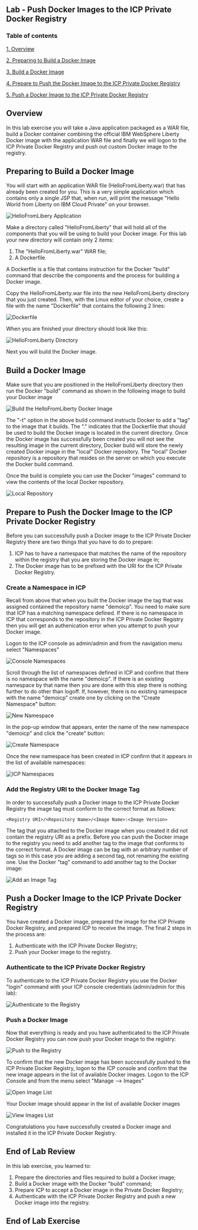 Lab - Push Docker Images to the ICP Private Docker Registry
---

### Table of contents
[1. Overview](#login)

[2. Preparing to Build a Docker Image](#prepthebuild)

[3. Build a Docker Image](#buildanimage)

[4. Prepare to Push the Docker Image to the ICP Private Docker Registry](#prepthepush)

[5. Push a Docker Image to the ICP Private Docker Registry](#pushtheimage)

## Overview <a name="Overview"></a>
In this lab exercise you will take a Java application packaged as a WAR file, build a Docker container combining the official IBM WebSphere Liberty Docker image with the application WAR file and finally we will logon to the ICP Private Docker Registry and push out custom Docker image to the registry.

## Preparing to Build a Docker Image <a name="prepthebuild"></a>
You will start with an application WAR file (HelloFromLiberty.war) that has already been created for you.  This is a very simple application which contains only a single JSP that, when run, will print the message "Hello World from Liberty on IBM Cloud Private" on your browser.

![HelloFromLibery Application](images/privateregistry/Private-Registry-01.png)

Make a directory called "HelloFromLiberty" that will hold all of the components that you will be using to build your Docker image.  For this lab your new directory will contain only 2 items:

1. The "HelloFromLiberty.war" WAR file;
2. A Dockerfile.

A Dockerfile is a file that contains instruction for the Docker "build" command that describe the components and the process for building a Docker image.

Copy the HelloFromLiberty.war file into the new HelloFromLiberty directory that you just created.  Then, with the Linux editor of your choice, create a file with the name "Dockerfile" that contains the following 2 lines:

![Dockerfile](images/privateregistry/Private-Registry-03.png)

When you are finished your directory should look like this:

![HelloFromLiberty Directory](images/privateregistry/Private-Registry-02.png)

Next you will build the Docker image.

## Build a Docker Image <a name="buildanimage"></a>

Make sure that you are positioned in the HelloFromLiberty directory then run the Docker "build" command as shown in the following image to build your Docker image

![Build the HelloFromLiberty Docker Image](images/privateregistry/Private-Registry-04.png)

The "-t" option in the above build command instructs Docker to add a "tag" to the image that it builds.  The "." indicates that the Dockerfile that should be used to build the Docker image is located in the current directory.  Once the Docker image has successfully been created you will not see the resulting image in the current directory, Docker build will store the newly created Docker image in the "local" Docker repository.  The "local" Docker repository is a repository that resides on the server on which you execute the Docker build command.

Once the build is complete you can use the Docker "images" command to view the contents of the local Docker repository.

![Local Repository](images/privateregistry/Private-Registry-05.png)

## Prepare to Push the Docker Image to the ICP Private Docker Registry <a name="prepthepush"></a>

Before you can successfully push a Docker image to the ICP Private Docker Registry there are two things that you have to do to prepare:

1. ICP has to have a namespace that matches the name of the repository within the registry that you are storing the Docker image in;
2. The Docker image has to be prefixed with the URI for the ICP Private Docker Registry.

### Create a Namespace in ICP

Recall from above that when you built the Docker image the tag that was assigned contained the repository name "demoicp".  You need to make sure that ICP has a matching namespace defined.  If there is no namespace in ICP that corresponds to the repository in the ICP Private Docker Registry then you will get an authenication error when you attempt to push your Docker image.

Logon to the ICP console as admin/admin and from the navigation menu select "Namespaces"

![Console Namespaces](images/privateregistry/Private-Registry-08.png)

Scroll through the list of namespaces defined in ICP and confirm that there is no namespace with the name "demoicp".  If there is an existing namespace by that name then you are done with this step there is nothing further to do other than logoff.  If, however, there is no existing namespace with the name "demoicp" create one by clicking on the "Create Namespace" button:

![New Namespace](images/privateregistry/Private-Registry-09.png)

In the pop-up window that appears, enter the name of the new namespace "demoicp" and click the "create" button:

![Create Namespace](images/privateregistry/Private-Registry-10.png)

Once the new namespace has been created in ICP confirm that it appears in the list of available namespaces:

![ICP Namespaces](images/privateregistry/Private-Registry-11.png)

### Add the Registry URI to the Docker Image Tag

In order to successfully push a Docker image to the ICP Private Docker Registry the image tag must conform to the correct format as follows:

	<Registry URI>/<Repository Name>/<Image Name>:<Image Version>
	
The tag that you attached to the Docker image when you created it did not contain the registry URI as a prefix.  Before you can push the Docker image to the registry you need to add another tag to the image that conforms to the correct format.  A Docker image can be tag with an arbitrary number of tags so in this case you are adding a second tag, not renaming the existing one.  Use the Docker "tag" command to add another tag to the Docker image:

![Add an Image Tag](images/privateregistry/Private-Registry-07.png)

## Push a Docker Image to the ICP Private Docker Registry <a name="pushtheimage"></a>

You have created a Docker image, prepared the image for the ICP Private Docker Registry, and prepared ICP to receive the image.  The final 2 steps in the process are:

1. Authenticate with the ICP Private Docker Registry;
2. Push your Docker image to the registry.

### Authenticate to the ICP Private Docker Registry

To authenticate to the ICP Private Docker Registry you use the Docker "login" command with your ICP console credentials (admin/admin for this lab):

![Authenticate to the Registry](images/privateregistry/Private-Registry-06.png)

### Push a Docker Image

Now that everything is ready and you have authenticated to the ICP Private Docker Registry you can now push your Docker image to the registry:

![Push to the Registry](images/privateregistry/Private-Registry-12.png)

To confirm that the new Docker image has been successfully pushed to the ICP Private Docker Registry, logon to the ICP console and confirm that the new image appears in the list of available Docker images.  Logon to the ICP Console and from the menu select "Manage --> Images"

![Open Image List](images/privateregistry/Private-Registry-13.png)

Your Docker image should appear in the list of available Docker images

![View Images List](images/privateregistry/Private-Registry-14.png)

Congratulations you have successfully created a Docker image and installed it in the ICP Private Docker Registry.

## End of Lab Review
  In this lab exercise, you learned to:
  1. Prepare the directories and files required to build a Docker image;
  2. Build a Docker image with the Docker "build" command;
  2. Prepare ICP to accept a Docker image in the Private Docker Registry;
  3. Authenticate with the ICP Private Docker Registry and push a new Docker image into the registry.

## End of Lab Exercise
